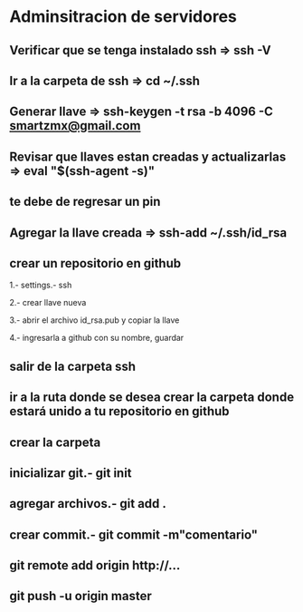 # Adminsitracion de servidores

## Verificar que se tenga instalado ssh => ssh -V

## Ir a la carpeta de ssh => cd ~/.ssh

## Generar llave => ssh-keygen -t rsa -b 4096 -C smartzmx@gmail.com

## Revisar que llaves estan creadas y actualizarlas => eval "$(ssh-agent -s)"

## te debe de regresar un pin

## Agregar la llave creada => ssh-add ~/.ssh/id_rsa 

## crear un repositorio en github

1.- settings.- ssh

2.- crear llave nueva

3.- abrir el archivo id_rsa.pub y copiar la llave

4.- ingresarla a github con su nombre, guardar

## salir de la carpeta ssh

## ir a la ruta donde se desea crear la carpeta donde estará unido a tu repositorio en github

## crear la carpeta

## inicializar git.- git init

## agregar archivos.- git add .

## crear commit.- git commit -m"comentario"

## git remote add origin http://...

## git push -u origin master
